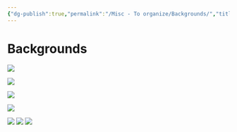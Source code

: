 ```yaml
---
{"dg-publish":true,"permalink":"/Misc - To organize/Backgrounds/","title":"Backgrounds","updated":"2023-12-30T18:06:17.657-05:00"}
---
```



# Backgrounds

![](https://i.imgur.com/E51Q2p9.jpg)

![](https://i.imgur.com/69mvsaD.jpg)

![](https://i.imgur.com/QbSZOGD.jpg)

![](https://i.imgur.com/2l8Asqv.jpg)

![](https://www.ghibli.jp/gallery/ponyo038.jpg) ![](https://i.imgur.com/m85ir47.jpg) ![](https://i.imgur.com/4XXL9lS.jpg)
